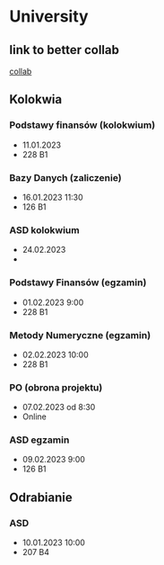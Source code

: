 # University

## link to better collab 
[collab](https://colab.to/r)

## Kolokwia

### Podstawy finansów (kolokwium)
- 11.01.2023
- 228 B1

### Bazy Danych (zaliczenie)
- 16.01.2023 11:30
- 126 B1

### ASD kolokwium
- 24.02.2023 
- 

### Podstawy Finansów (egzamin)
- 01.02.2023 9:00
- 228 B1

### Metody Numeryczne (egzamin)
- 02.02.2023 10:00
- 228 B1

### PO (obrona projektu)
- 07.02.2023 od 8:30
- Online

### ASD egzamin
- 09.02.2023 9:00
- 126 B1

## Odrabianie

### ASD
- 10.01.2023 10:00
- 207 B4
